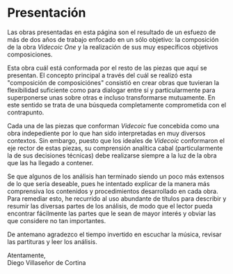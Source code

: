 # Presentación
Las obras presentadas en esta página son el resultado de un esfuezo de más de dos años de trabajo enfocado en un sólo objetivo: la composición de la obra _Videcoic One_ y la realización de sus muy específicos objetivos composiciones. 

Esta obra cuál está conformada por el resto de las piezas que aquí se presentan. El concepto principal a través del cuál se realizó esta "composición de composiciónes" consistió en crear obras que tuvieran la flexibilidad suficiente como para dialogar entre sí y particularmente para superponerse unas sobre otras e incluso transformarse mutuamente. En este sentido se trata de una búsqueda completamente comprometida con el contrapunto.

Cada una de las piezas que conforman _Videcoic_ fue concebida como una obra indepediente por lo que han sido interpretadas en muy diversos contextos. Sin embargo, puesto que los ideales de _Videcoic_ conformaron el eje rector de estas piezas, su comprensión analítica cabal (particularmente la de sus decisiones técnicas) debe realizarse siempre a la luz de la obra que las ha llegado a contener.

Se que algunos de los análisis han terminado siendo un poco más extensos de lo que sería deseable, pues he intentado explicar de la manera más comprensiva los contenidos y procedimientos desarrollado en cada obra. Para remediar esto, he recurrido al uso abundante de títulos para describir y resumir las diversas partes de los análisis, de modo que el lector pueda encontrar fácilmente las partes que le sean de mayor interés y obviar las que considere no tan importantes.

De antemano agradezco el tiempo invertido en escuchar la música, revisar las partituras y leer los análisis.

Atentamente,  
Diego Villaseñor de Cortina